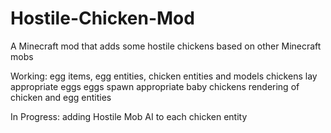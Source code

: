 # Hostile-Chicken-Mod
A Minecraft mod that adds some hostile chickens based on other Minecraft mobs

Working:
  egg items, egg entities, chicken entities and models
  chickens lay appropriate eggs
  eggs spawn appropriate baby chickens
  rendering of chicken and egg entities
  
In Progress:
  adding Hostile Mob AI to each chicken entity
